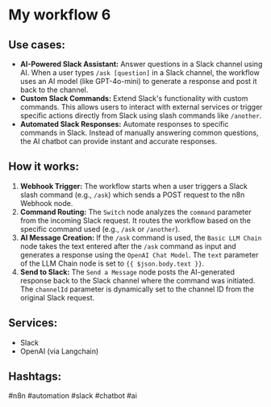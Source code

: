 # My workflow 6

## Use cases:

- **AI-Powered Slack Assistant:**  Answer questions in a Slack channel using AI. When a user types `/ask [question]` in a Slack channel, the workflow uses an AI model (like GPT-4o-mini) to generate a response and post it back to the channel.
- **Custom Slack Commands:** Extend Slack's functionality with custom commands. This allows users to interact with external services or trigger specific actions directly from Slack using slash commands like `/another`.
- **Automated Slack Responses:** Automate responses to specific commands in Slack. Instead of manually answering common questions, the AI chatbot can provide instant and accurate responses.

## How it works:

1.  **Webhook Trigger:** The workflow starts when a user triggers a Slack slash command (e.g., `/ask`) which sends a POST request to the n8n Webhook node.
2.  **Command Routing:** The `Switch` node analyzes the `command` parameter from the incoming Slack request. It routes the workflow based on the specific command used (e.g., `/ask` or `/another`).
3.  **AI Message Creation:** If the `/ask` command is used, the `Basic LLM Chain` node takes the text entered after the `/ask` command as input and generates a response using the `OpenAI Chat Model`. The `text` parameter of the LLM Chain node is set to `{{ $json.body.text }}`.
4.  **Send to Slack:** The `Send a Message` node posts the AI-generated response back to the Slack channel where the command was initiated. The `channelId` parameter is dynamically set to the channel ID from the original Slack request.

## Services:

-   Slack
-   OpenAI (via Langchain)

## Hashtags:

#n8n #automation #slack #chatbot #ai
